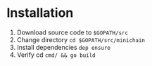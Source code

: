 # Installation

1. Download source code to `$GOPATH/src`
2. Change directory `cd $GOPATH/src/minichain`
3. Install dependencies `dep ensure`
4. Verify cd `cmd/ && go build`




